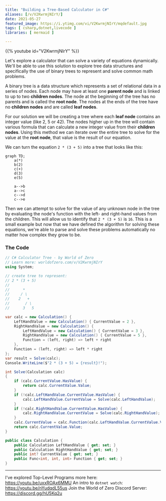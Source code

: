 ```yaml
---
title: "Building a Tree-Based Calculator in C#"
aliases: [/v/V2KwrmjNIrY/]
date: 2021-05-27
featured_image: https://i.ytimg.com/vi/V2KwrmjNIrY/mqdefault.jpg
tags: [ csharp,dotnet,livecode ]
libraries: [ mermaid ]

---
```


{{% youtube id="V2KwrmjNIrY" %}}

Let's explore a calculator that can solve a variety of equations dynamically. We'll be able to use this solution to explore tree data structures and specifically the use of binary trees to represent and solve common math problems.

A binary tree is a data structure which represents a set of relational data in a series of nodes. Each node may have at least one **parent node** and is linked to up to two **children nodes**. The node at the beginning of the tree has no parents and is called the **root node**. The nodes at the ends of the tree have no **children nodes** and are called **leaf nodes**.

For our solution we will be creating a tree where each **leaf node** contains an integer value (like 2, 5 or 42). The nodes higher up in the tree will contain various formula that can calculate a new integer value from their **children nodes**. Using this method we can iterate over the entire tree to solve for the value at the **root node**, that value is the result of our equation.

We can turn the equation `2 * (3 + 5)` into a tree that looks like this:

```mermaid
graph TD;
    a(*)
    b(2)
    c(+)
    d(3)
    e(5)
 
    a-->b
    a-->c
    c-->d
    c-->e
```

Then we can attempt to solve for the value of any unknown node in the tree by evaluating the node's function with the left- and right-hand values from the children. This will allow us to identify that `2 * (3 + 5)` is `16`. This is a small example but now that we have defined the algorithm for solving these equations, we're able to parse and solve these problems automatically no matter how complex they grow to be.

### The Code

```csharp
// C# Calculator Tree - by World of Zero 
// Learn more: worldofzero.com/v/V2KwrmjNIrY
using System;

// create tree to represent:
// 2 * (3 + 5)
//
//      *
//     / \
//    2   +
//       / \
//      3   5

var calc = new Calculation() {
    LeftHandValue = new Calculation() { CurrentValue = 2 },
    RightHandValue = new Calculation() {
        LeftHandValue = new Calculation() { CurrentValue = 3 },
        RightHandValue = new Calculation() { CurrentValue = 5 },
        Function = (left, right) => left + right
    },
    Function = (left, right) => left * right
};
var result = Solve(calc);
Console.WriteLine($"2 * (3 + 5) = {result}!");

int Solve(Calculation calc)
{
    if (calc.CurrentValue.HasValue) {
        return calc.CurrentValue.Value;
    }
    if (!calc.LeftHandValue.CurrentValue.HasValue) {
        calc.LeftHandValue.CurrentValue = Solve(calc.LeftHandValue);
    }
    if (!calc.RightHandValue.CurrentValue.HasValue) {
        calc.RightHandValue.CurrentValue = Solve(calc.RightHandValue);
    }
    calc.CurrentValue = calc.Function(calc.LeftHandValue.CurrentValue.Value, calc.RightHandValue.CurrentValue.Value);
    return calc.CurrentValue.Value;
}

public class Calculation {
    public Calculation LeftHandValue { get; set; }
    public Calculation RightHandValue { get; set; }
    public int? CurrentValue { get; set; }
    public Func<int, int, int> Function { get; set; }
}
```

***

I've explored Top-Level Programs more here: https://youtu.be/uxxROAx6MMU
An intro to `dotnet watch`: https://youtu.be/nYudqdL55us
Join the World of Zero Discord Server: https://discord.gg/hU5Kq2u